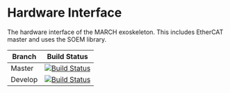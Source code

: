 # Hardware Interface
The hardware interface of the MARCH exoskeleton. This includes EtherCAT master and uses the SOEM library.

| Branch | Build Status |
| ------ |:------------:|
| Master | [![Build Status](https://api.travis-ci.com/project-march/hardware-interface.svg?branch=master)](https://travis-ci.com/project-march/hardware-interface) |
| Develop | [![Build Status](https://api.travis-ci.com/project-march/hardware-interface.svg?branch=develop)](https://travis-ci.com/project-march/hardware-interface) |

